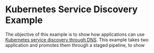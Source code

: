 # Kubernetes Service Discovery Example

The objective of this example is to show how applications can use [Kubernetes service discovery through DNS](https://fabric8.io/guide/develop/serviceDiscovery.html#service-discovery-via-dns). This example takes two application and promotes them through a staged pipeline, to show 
